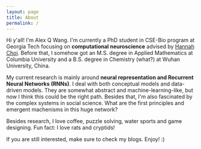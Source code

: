 ```yaml
---
layout: page
title: About
permalink: /
---
```


Hi y'all! I'm Alex Q Wang. I'm currently a PhD student in CSE-Bio program at Georgia Tech focusing on **computational neuroscience** advised by [Hannah Choi](https://hannahchoi.math.gatech.edu). Before that, I somehow got an M.S. degree in Applied Mathematics at Columbia University and a B.S. degree in Chemistry (what?) at Wuhan University, China. 

My current research is mainly around **neural representation and Recurrent Neural Networks (RNNs)**. I deal with both conceptual models and data-driven models. They are somewhat abstract and machine-learning-like, but now I think this could be the right path. Besides that, I'm also fascinated by the complex systems in social science. What are the first principles and emergent machenisms in this huge network?

Besides research, I love coffee, puzzle solving, water sports and game designing. Fun fact: I love rats and cryptids!

If you are still interested, make sure to check my blogs. Enjoy! :) 


